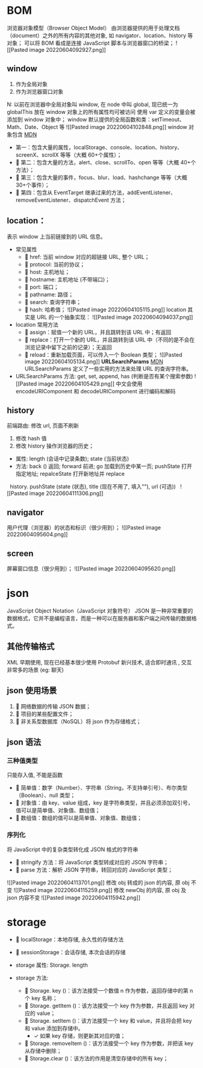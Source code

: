 # BOM
浏览器对象模型（Browser Object Model）
由浏览器提供的用于处理文档（document）之外的所有内容的其他对象, 如 navigator、location、history 等对象；
可以将 BOM 看成是连接 JavaScript 脚本与浏览器窗口的桥梁；
![[Pasted image 20220604092927.png]]

## window
1. 作为全局对象
2. 作为浏览器窗口对象

N: 以前在浏览器中全局对象叫 window, 在 node 中叫 global, 现已统一为 globalThis
   放在 window 对象上的所有属性均可被访问
   使用 var 定义的变量会被添加到 window 对象中；
   window 默认提供的全局函数和类：setTimeout、Math、Date、Object 等
![[Pasted image 20220604102848.png]]
window 对象包含
[MDN]( https://developer.mozilla.org/zh-CN/docs/Web/API/Window )
-  第一：包含大量的属性，localStorage、console、location、history、screenX、scrollX 等等（大概 60+个属性）； 
-  第二：包含大量的方法，alert、close、scrollTo、open 等等（大概 40+个方法）； 
-  第三：包含大量的事件，focus、blur、load、hashchange 等等（大概 30+个事件）； 
-  第四：包含从 EventTarget 继承过来的方法，addEventListener、removeEventListener、dispatchEvent 方法；

## location：
表示 window 上当前链接到的 URL 信息。
- 常见属性
	-  href: 当前 window 对应的超链接 URL, 整个 URL； 
	-  protocol: 当前的协议； 
	-  host: 主机地址； 
	-  hostname: 主机地址 (不带端口)； 
	-  port: 端口； 
	-  pathname: 路径； 
	-  search: 查询字符串； 
	-  hash: 哈希值；
![[Pasted image 20220604105115.png]]
 location 其实是 URL 的一个抽象实现：
![[Pasted image 20220604094037.png]]
- location 常用方法
	-  assign：赋值一个新的 URL，并且跳转到该 URL 中；有返回
	-  replace：打开一个新的 URL，并且跳转到该 URL 中（不同的是不会在浏览记录中留下之前的记录）；无返回
	-  reload：重新加载页面，可以传入一个 Boolean 类型；
![[Pasted image 20220604105134.png]]
**URLSearchParams**
[MDN]( https://developer.mozilla.org/zh-CN/docs/Web/API/URLSearchParams )
URLSearchParams 定义了一些实用的方法来处理 URL 的查询字符串。
- URLSearchParams 方法: get,  set, append, has (判断是否有某个搜索参数)
![[Pasted image 20220604105429.png]]
 中文会使用 encodeURIComponent 和 decodeURIComponent 进行编码和解码

## history
前端路由: 修改 url, 页面不刷新
1. 修改 hash 值
2. 修改 history
操作浏览器的历史；
- 属性:  length (会话中记录条数); state (当前状态)
- 方法: back () 返回;  forward 前进; go 加载到历史中某一页;  pushState 打开指定地址;  repalceState 打开新地址并 replace

  history. pushState (state (状态), title (现在不用了, 填入""), url (可选))
  ![[Pasted image 20220604111306.png]]
## navigator
用户代理（浏览器）的状态和标识（很少用到）； 
![[Pasted image 20220604095604.png]]
## screen
屏幕窗口信息（很少用到）；
![[Pasted image 20220604095620.png]]
# json
JavaScript Object Notation（JavaScript 对象符号）
JSON 是一种非常重要的数据格式，它并不是编程语言，而是一种可以在服务器和客户端之间传输的数据格式。
## 其他传输格式
XML   早期使用, 现在已经基本很少使用
Protobuf  新兴技术, 适合即时通讯 , 交互非常多的场景 (eg: 聊天)

## json 使用场景
1.  网络数据的传输 JSON 数据； 
2.  项目的某些配置文件； 
3.  非关系型数据库（NoSQL）将 json 作为存储格式；
## json 语法
### 三种值类型
只能存入值, 不能是函数
-  简单值：数字（Number）、字符串（String，不支持单引号）、布尔类型（Boolean）、null 类型； 
-  对象值：由 key、value 组成，key 是字符串类型，并且必须添加双引号，值可以是简单值、对象值、数组值； 
-  数组值：数组的值可以是简单值、对象值、数组值；
### 序列化
将 JavaScript 中的复杂类型转化成 JSON 格式的字符串
-  stringify 方法：将 JavaScript 类型转成对应的 JSON 字符串； 
-  parse 方法：解析 JSON 字符串，转回对应的 JavaScript 类型；

 ![[Pasted image 20220604113701.png]]
修改 obj 转成的 json 的内容, 原 obj 不变
![[Pasted image 20220604115259.png]]
修改 newObj 的内容, 原 obj 及 json 内容不变
![[Pasted image 20220604115942.png]]

# storage
-  localStorage：本地存储, 永久性的存储方法
-  sessionStorage：会话存储, 本次会话的存储

- storage 属性: Storage. length
- storage 方法: 
	-  Storage. key ()：该方法接受一个数值 n 作为参数，返回存储中的第 n 个 key 名称； 
	-  Storage. getItem ()：该方法接受一个 key 作为参数，并且返回 key 对应的 value；
	-  Storage. setItem ()：该方法接受一个 key 和 value，并且将会把 key 和 value 添加到存储中。 
		- ✓ 如果 key 存储，则更新其对应的值； 
	-  Storage. removeItem ()：该方法接受一个 key 作为参数，并把该 key 从存储中删除； 
	-  Storage.clear ()：该方法的作用是清空存储中的所有 key；